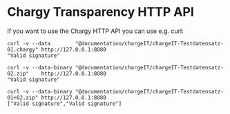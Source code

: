 # Chargy Transparency HTTP API

If you want to use the Chargy HTTP API you can use e.g. curl:

```
curl -v --data        "@documentation/chargeIT/chargeIT-Testdatensatz-01.chargy" http://127.0.0.1:8080
"Valid signature"

curl -v --data-binary "@documentation/chargeIT/chargeIT-Testdatensatz-02.zip"    http://127.0.0.1:8080
"Valid signature"

curl -v --data-binary "@documentation/chargeIT/chargeIT-Testdatensatz-01+02.zip" http://127.0.0.1:8080
["Valid signature","Valid signature"]
```
